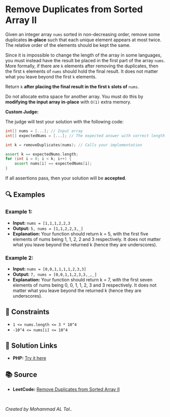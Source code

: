 # Remove Duplicates from Sorted Array II

Given an integer array `nums` sorted in non-decreasing order, remove some duplicates **in-place** such that each unique element appears at most twice. The relative order of the elements should be kept the same.

Since it is impossible to change the length of the array in some languages, you must instead have the result be placed in the first part of the array `nums`. More formally, if there are `k` elements after removing the duplicates, then the first `k` elements of `nums` should hold the final result. It does not matter what you leave beyond the first `k` elements.

Return `k` **after placing the final result in the first `k` slots of** `nums`.

Do not allocate extra space for another array. You must do this by **modifying the input array in-place** with `O(1)` extra memory.



**Custom Judge:**

The judge will test your solution with the following code:

```cpp
int[] nums = [...]; // Input array
int[] expectedNums = [...]; // The expected answer with correct length

int k = removeDuplicates(nums); // Calls your implementation

assert k == expectedNums.length;
for (int i = 0; i < k; i++) {
    assert nums[i] == expectedNums[i];
}
```
If all assertions pass, then your solution will be **accepted**.


## 🔍 Examples

### Example 1:
- **Input:** `nums = [1,1,1,2,2,3`
- **Output:** `5, nums = [1,1,2,2,3,_]`
- **Explanation:** Your function should return k = 5, with the first five elements of nums being 1, 1, 2, 2 and 3 respectively.
  It does not matter what you leave beyond the returned k (hence they are underscores).

### Example 2:
- **Input:** `nums = [0,0,1,1,1,1,2,3,3]`
- **Output:** `7, nums = [0,0,1,1,2,3,3,_,_]`
- **Explanation:** Your function should return k = 7, with the first seven elements of nums being 0, 0, 1, 1, 2, 3 and 3 respectively.
  It does not matter what you leave beyond the returned k (hence they are underscores).


## 📝 Constraints
- `1 <= nums.length <= 3 * 10^4`
- `-10^4 <= nums[i] <= 10^4`


## 🔗 Solution Links

- **PHP:** [Try it here](https://www.programiz.com/online-compiler/1rlF1Htya4dCP)


## 📚 Source
- **LeetCode:** [Remove Duplicates from Sorted Array II](https://leetcode.com/problems/remove-duplicates-from-sorted-array-ii)

<br>

*Created by Mohammad AL Tal..*

